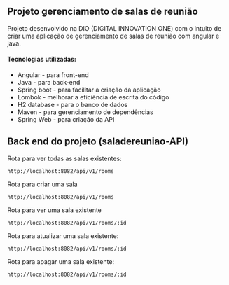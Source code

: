 ## Projeto gerenciamento de salas de reunião

Projeto desenvolvido na DIO (DIGITAL INNOVATION ONE) com o intuito de criar uma aplicação de gerenciamento de salas de reunião com angular e java.



#### Tecnologias utilizadas: 

- Angular - para front-end
- Java - para back-end
- Spring boot - para facilitar a criação da aplicação
- Lombok - melhorar a eficiência de escrita do código
- H2 database - para o banco de dados
- Maven - para gerenciamento de dependências
- Spring Web - para criação da API





## Back end do projeto (saladereuniao-API)



Rota para ver todas as salas existentes:

```
http://localhost:8082/api/v1/rooms
```



Rota para criar uma sala

```
http://localhost:8082/api/v1/rooms
```



Rota para ver uma sala existente

```
http://localhost:8082/api/v1/rooms/:id
```



Rota para atualizar uma sala existente:

```
http://localhost:8082/api/v1/rooms/:id
```



Rota para apagar uma sala existente:

```
http://localhost:8082/api/v1/rooms/:id
```

